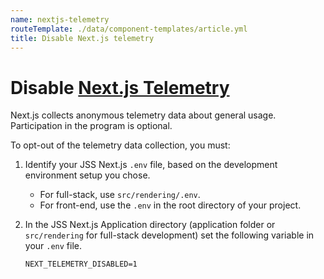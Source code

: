 ```yaml
---
name: nextjs-telemetry
routeTemplate: ./data/component-templates/article.yml
title: Disable Next.js telemetry
---
```


# Disable [Next.js Telemetry](https://nextjs.org/telemetry)

Next.js collects anonymous telemetry data about general usage. Participation in the program is optional.

To opt-out of the telemetry data collection, you must:

1. Identify your JSS Next.js `.env` file, based on the development environment setup you chose.

   * For full-stack, use `src/rendering/.env`.
   * For front-end, use the `.env` in the root directory of your project. 

2. In the JSS Next.js Application directory (application folder or `src/rendering` for full-stack development)  set the following variable in your `.env` file.

   ```
   NEXT_TELEMETRY_DISABLED=1
   ```

